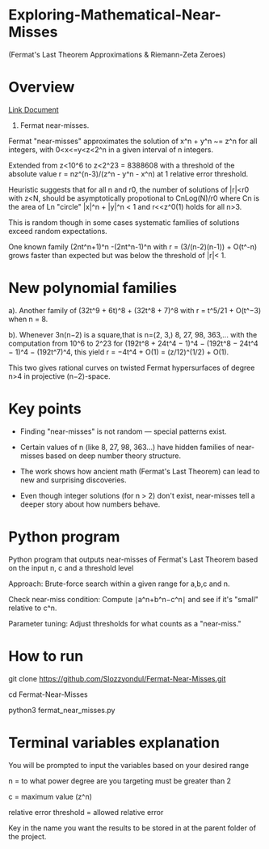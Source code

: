 # Exploring-Mathematical-Near-Misses
(Fermat's Last Theorem Approximations &amp; Riemann-Zeta Zeroes)


# Overview 

[Link Document](https://people.math.harvard.edu/~elkies/ferm.html)

1. Fermat near-misses.

Fermat "near-misses" approximates the solution of x^n + y^n ~= z^n for all integers, with 0<x<=y<z<2^n in a given interval of n integers.

Extended from z<10^6 to z<2^23 = 8388608 with a threshold of the absolute value r = nz^(n-3)/(z^n - y^n - x^n) at 1 relative error threshold.

Heuristic suggests that for all n and r0, the number of solutions of |r|<r0 with z<N, should be asymptotically propotional to CnLog(N)/r0 where Cn is the area of Ln "circle" |x|^n + |y|^n < 1 and r<<z^0(1) holds for all n>3.

This is random though in some cases systematic families of solutions exceed random expectations.

One known family (2nt^n+1)^n -(2nt^n-1)^n with r = (3/(n-2)(n-1)) + O(t^-n) grows faster than expected but was below the threshold of |r|< 1.

# New polynomial families
a). Another family of (32t^9 + 6t)^8 + (32t^8 + 7)^8 with r = t^5/21 + O(t^−3) when n = 8. 

b). Whenever 3n(n−2) is a square,that is n=(2, 3,) 8, 27, 98, 363,... with the computation from 10^6 to 2^23 for (192t^8 + 24t^4 − 1)^4 − (192t^8 − 24t^4 − 1)^4 − (192t^7)^4, this yield r = −4t^4 + O(1) = (z/12)^(1/2) + O(1). 

This two gives rational curves on twisted Fermat hypersurfaces of degree n>4 in projective (n−2)-space.

# Key points 
- Finding "near-misses" is not random — special patterns exist.

- Certain values of n (like 8, 27, 98, 363...) have hidden families of near-misses based on deep number theory structure.

- The work shows how ancient math (Fermat's Last Theorem) can lead to new and surprising discoveries.

- Even though integer solutions (for n > 2) don't exist, near-misses tell a deeper story about how numbers behave.

# Python program 
Python program that outputs near-misses of Fermat's Last Theorem based on the input n, c and a threshold level

Approach:
Brute-force search within a given range for a,b,c and n.

Check near-miss condition: Compute ∣a^n+b^n−c^n∣ and see if it's "small" relative to c^n.

Parameter tuning: Adjust thresholds for what counts as a "near-miss."

# How to run 
git clone https://github.com/Slozzyondul/Fermat-Near-Misses.git

cd Fermat-Near-Misses

python3 fermat_near_misses.py

# Terminal variables explanation
You will be prompted to input the variables based on your desired range 

n = to what power degree are you targeting must be greater than 2

c = maximum value (z^n)

relative error threshold = allowed relative error

Key in the name you want the results to be stored in at the parent folder of the project.




